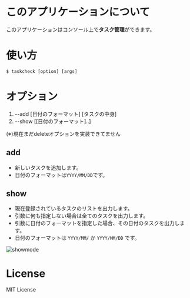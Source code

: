 # このアプリケーションについて
このアプリケーションはコンソール上で**タスク管理**ができます。  

# 使い方
    $ taskcheck [option] [args]

# オプション
1. --add [日付のフォーマット] [タスクの中身]  
2. --show [[日付のフォーマット]..]

(※)現在まだdeleteオプションを実装できてません  

## add
* 新しいタスクを追加します。  
* 日付のフォーマットは`YYYY/MM/DD`です。  

## show
* 現在登録されているタスクのリストを出力します。  
* 引数に何も指定しない場合は全てのタスクを出力します。  
* 引数に日付のフォーマットを指定した場合、その日付のタスクを出力します。  
* 日付のフォーマットは `YYYY/MM/` か `YYYY/MM/DD` です。  

![showmode](https://img.skitch.com/20120318-bayfhndxu9bit8ikqthm6hxk97.png)


# License
MIT License  
